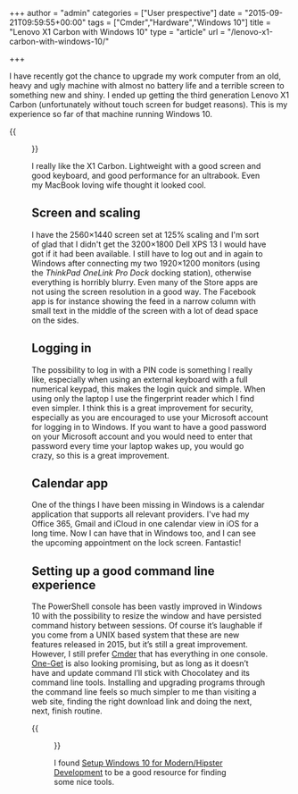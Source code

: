 +++
author = "admin"
categories = ["User prespective"]
date = "2015-09-21T09:59:55+00:00"
tags = ["Cmder","Hardware","Windows 10"]
title = "Lenovo X1 Carbon with Windows 10"
type = "article"
url = "/lenovo-x1-carbon-with-windows-10/"

+++

I have recently got the chance to upgrade my work computer from an old, heavy and ugly machine with almost no battery life and a terrible screen to something new and shiny. I ended up getting the third generation Lenovo X1 Carbon (unfortunately without touch screen for budget reasons). This is my experience so far of that machine running Windows 10.

{{<figure src="/images/x1_carbon.jpg" link="/images/x1_carbon.jpg" alt="Lenovo X1 Carbon" class="image-border">}}

I really like the X1 Carbon. Lightweight with a good screen and good keyboard, and good performance for an ultrabook. Even my MacBook loving wife thought it looked cool.

## Screen and scaling

I have the 2560&#215;1440 screen set at 125% scaling and I'm sort of glad that I didn't get the 3200&#215;1800 Dell XPS 13 I would have got if it had been available. I still have to log out and in again to Windows after connecting my two 1920&#215;1200 monitors (using the _ThinkPad OneLink Pro Dock_ docking station), otherwise everything is horribly blurry. Even many of the Store apps are not using the screen resolution in a good way. The Facebook app is for instance showing the feed in a narrow column with small text in the middle of the screen with a lot of dead space on the sides.

## Logging in

The possibility to log in with a PIN code is something I really like, especially when using an external keyboard with a full numerical keypad, this makes the login quick and simple. When using only the laptop I use the fingerprint reader which I find even simpler. I think this is a great improvement for security, especially as you are encouraged to use your Microsoft account for logging in to Windows. If you want to have a good password on your Microsoft account and you would need to enter that password every time your laptop wakes up, you would go crazy, so this is a great improvement.

## Calendar app

One of the things I have been missing in Windows is a calendar application that supports all relevant providers. I've had my Office 365, Gmail and iCloud in one calendar view in iOS for a long time. Now I can have that in Windows too, and I can see the upcoming appointment on the lock screen. Fantastic!

## Setting up a good command line experience

The PowerShell console has been vastly improved in Windows 10 with the possibility to resize the window and have persisted command history between sessions. Of course it’s laughable if you come from a UNIX based system that these are new features released in 2015, but it’s still a great improvement. However, I still prefer [Cmder][2] that has everything in one console. [One-Get][3] is also looking promising, but as long as it doesn’t have and update command I’ll stick with Chocolatey and its command line tools. Installing and upgrading programs through the command line feels so much simpler to me than visiting a web site, finding the right download link and doing the next, next, finish routine.

{{<figure src="/images/cinst_paint.png" link="/images/cinst_paint.png" alt="Installing Paint.NET through command line">}}

I found [Setup Windows 10 for Modern/Hipster Development][5] to be a good resource for finding some nice tools.

 [2]: http://cmder.net/
 [3]: https://github.com/OneGet/oneget
 [5]: https://github.com/felixrieseberg/windows-development-environment/blob/master/README.md